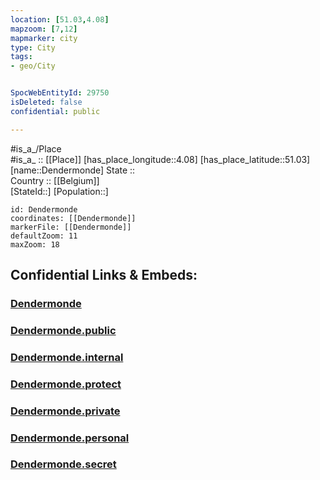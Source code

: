 ```yaml
---
location: [51.03,4.08] 
mapzoom: [7,12] 
mapmarker: city 
type: City
tags:
- geo/City


SpocWebEntityId: 29750
isDeleted: false
confidential: public

---
```

#is_a_/Place  
#is_a_ :: [[Place]] 
[has_place_longitude::4.08] 
[has_place_latitude::51.03] 
[name::Dendermonde] 
State ::  
Country :: [[Belgium]]  
[StateId::] 
[Population::] 



```leaflet
id: Dendermonde
coordinates: [[Dendermonde]] 
markerFile: [[Dendermonde]] 
defaultZoom: 11 
maxZoom: 18
```


## Confidential Links & Embeds: 

### [Dendermonde](/_Standards/Earth/Continent/Europe/Europe~West/Belgium/Regions~Belgium/Vlaanderen/counties~Vlaanderen/East_Flanders/cities~Oost-Vlaanderen/Dendermonde.md) 

### [Dendermonde.public](/_public/Earth/Continent/Europe/Europe~West/Belgium/Regions~Belgium/Vlaanderen/counties~Vlaanderen/East_Flanders/cities~Oost-Vlaanderen/Dendermonde.public.md) 

### [Dendermonde.internal](/_internal/Earth/Continent/Europe/Europe~West/Belgium/Regions~Belgium/Vlaanderen/counties~Vlaanderen/East_Flanders/cities~Oost-Vlaanderen/Dendermonde.internal.md) 

### [Dendermonde.protect](/_protect/Earth/Continent/Europe/Europe~West/Belgium/Regions~Belgium/Vlaanderen/counties~Vlaanderen/East_Flanders/cities~Oost-Vlaanderen/Dendermonde.protect.md) 

### [Dendermonde.private](/_private/Earth/Continent/Europe/Europe~West/Belgium/Regions~Belgium/Vlaanderen/counties~Vlaanderen/East_Flanders/cities~Oost-Vlaanderen/Dendermonde.private.md) 

### [Dendermonde.personal](/_personal/Earth/Continent/Europe/Europe~West/Belgium/Regions~Belgium/Vlaanderen/counties~Vlaanderen/East_Flanders/cities~Oost-Vlaanderen/Dendermonde.personal.md) 

### [Dendermonde.secret](/_secret/Earth/Continent/Europe/Europe~West/Belgium/Regions~Belgium/Vlaanderen/counties~Vlaanderen/East_Flanders/cities~Oost-Vlaanderen/Dendermonde.secret.md)

